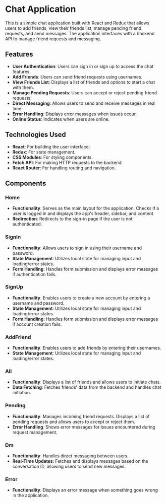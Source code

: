 # Chat Application

This is a simple chat application built with React and Redux that allows users to add friends, view their friends list, manage pending friend requests, and send messages. The application interfaces with a backend API to manage friend requests and messaging.

## Features

- **User Authentication**: Users can sign in or sign up to access the chat features.
- **Add Friends**: Users can send friend requests using usernames.
- **View Friends List**: Displays a list of friends and options to start a chat with them.
- **Manage Pending Requests**: Users can accept or reject pending friend requests.
- **Direct Messaging**: Allows users to send and receive messages in real time.
- **Error Handling**: Displays error messages when issues occur.
- **Online Status**: Indicates when users are online.

## Technologies Used

- **React**: For building the user interface.
- **Redux**: For state management.
- **CSS Modules**: For styling components.
- **Fetch API**: For making HTTP requests to the backend.
- **React Router**: For handling routing and navigation.

## Components

### Home

- **Functionality**: Serves as the main layout for the application. Checks if a user is logged in and displays the app's header, sidebar, and content.
- **Redirection**: Redirects to the sign-in page if the user is not authenticated.

### SignIn

- **Functionality**: Allows users to sign in using their username and password.
- **State Management**: Utilizes local state for managing input and loading/error states.
- **Form Handling**: Handles form submission and displays error messages if authentication fails.

### SignUp

- **Functionality**: Enables users to create a new account by entering a username and password.
- **State Management**: Utilizes local state for managing input and loading/error states.
- **Form Handling**: Handles form submission and displays error messages if account creation fails.

### AddFriend

- **Functionality**: Enables users to add friends by entering their usernames.
- **State Management**: Utilizes local state for managing input and loading/error states.

### All

- **Functionality**: Displays a list of friends and allows users to initiate chats.
- **Data Fetching**: Fetches friends' data from the backend and handles chat initiation.

### Pending

- **Functionality**: Manages incoming friend requests. Displays a list of pending requests and allows users to accept or reject them.
- **Error Handling**: Shows error messages for issues encountered during request management.

### Dm

- **Functionality**: Handles direct messaging between users.
- **Real-Time Updates**: Fetches and displays messages based on the conversation ID, allowing users to send new messages.

### Error

- **Functionality**: Displays an error message when something goes wrong in the application.

